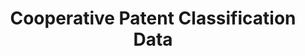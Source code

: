 ---
layout: default
bigquery: https://console.cloud.google.com/bigquery?p=patents-public-data&d=cpc&page=dataset
citation: '“Cooperative Patent Classification” by the EPO and USPTO, for public use. '
contributors: EPO, USPTO
cost: None
description: Cooperative Patent Classification Data contains the scheme and definitions
  of the Cooperative Patent Classification system for classifying patent documents.
  The CPC is the result of a partnership between the EPO and the USPTO in their joint
  effort to develop a common, internationally compatible classification system for
  technical documents, in particular patent publications, which will be used by both
  offices in the patent granting process
documentation: https://www.cooperativepatentclassification.org/cpcSchemeAndDefinitions
last_edit: 04/07/2022, 10:28:28
location: https://www.cooperativepatentclassification.org/index
maintained_by: USPTO, EPO
schema_fields:
- residualReferences
- not_allocatable
- breakdownCode
- limiting_references
- ipcConcordant
- child_groups
- synonyms
- status
- date_revised
- dateRevised
- glossary
- additional_only
- sizeCache
- symbol
- title_full
- childGroups
- residual_references
- level
- title_part
- applicationReferences
- informative_references
- informativeReferences
- limitingReferences
- notAllocatable
- titlePart
- titleFull
- ipc_concordant
- children
- definition
- parents
- breakdown_code
- application_references
shortname: cooperative_patent_classification
tags:
- patents
- science
title: Cooperative Patent Classification Data
uuid: 984374a7-16e9-4b35-9445-458daceb01bf
---